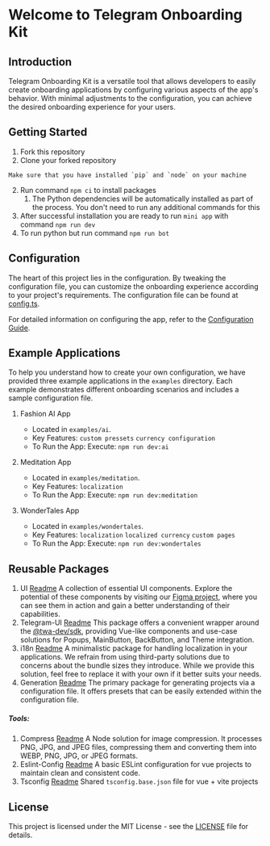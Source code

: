# Welcome to Telegram Onboarding Kit

## Introduction

Telegram Onboarding Kit is a versatile tool that allows developers to easily create onboarding applications by configuring various aspects of the app's behavior. With minimal adjustments to the configuration, you can achieve the desired onboarding experience for your users.

## Getting Started

1. Fork this repository
2. Clone your forked repository

```
Make sure that you have installed `pip` and `node` on your machine
```

2. Run command `npm ci` to install packages
   1. The Python dependencies will be automatically installed as part of the process. You don't need to run any additional commands for this
3. After successful installation you are ready to run `mini app` with command `npm run dev`
4. To run python but run command `npm run bot`

## Configuration

The heart of this project lies in the configuration. By tweaking the configuration file, you can customize the onboarding experience according to your project's requirements. The configuration file can be found at [config.ts](./app/src/config.ts).

For detailed information on configuring the app, refer to the [Configuration Guide](./configuration-guide.md).

## Example Applications

To help you understand how to create your own configuration, we have provided three example applications in the `examples` directory. Each example demonstrates different onboarding scenarios and includes a sample configuration file.

1. Fashion AI App

   - Located in `examples/ai`.
   - Key Features: `custom pressets` `currency configuration`
   - To Run the App: Execute: `npm run dev:ai`

2. Meditation App

   - Located in `examples/meditation`.
   - Key Features: `localization`
   - To Run the App: Execute: `npm run dev:meditation`

3. WonderTales App
   - Located in `examples/wondertales`.
   - Key Features: `localization` `localized currency` `custom pages`
   - To Run the App: Execute: `npm run dev:wondertales`

## Reusable Packages

1. UI [Readme](packages/ui/README.md)
   A collection of essential UI components. Explore the potential of these components by visiting our [Figma project](https://www.figma.com/file/ssQqPZ2vqZhD4QF2xyCTd2/Telegram-Onboarding--ToolKit), where you can see them in action and gain a better understanding of their capabilities.
2. Telegram-UI [Readme](packages/telegram-ui/README.md)
   This package offers a convenient wrapper around the [@twa-dev/sdk](https://github.com/twa-dev/SDK), providing Vue-like components and use-case solutions for Popups, MainButton, BackButton, and Theme integration.
3. i18n [Readme](packages/i18n/README.md)
   A minimalistic package for handling localization in your applications. We refrain from using third-party solutions due to concerns about the bundle sizes they introduce. While we provide this solution, feel free to replace it with your own if it better suits your needs.
4. Generation [Readme](packages/generation/README.md)
   The primary package for generating projects via a configuration file. It offers presets that can be easily extended within the configuration file.

##### Tools:

1. Compress [Readme](packages/compress/README.md)
   A Node solution for image compression. It processes PNG, JPG, and JPEG files, compressing them and converting them into WEBP, PNG, JPG, or JPEG formats.
2. Eslint-Config [Readme](packages/compress/README.md)
   A basic ESLint configuration for vue projects to maintain clean and consistent code.
3. Tsconfig [Readme](packages/tsconfig/README.md)
   Shared `tsconfig.base.json` file for vue + vite projects

## License

This project is licensed under the MIT License - see the [LICENSE](LICENSE) file for details.
